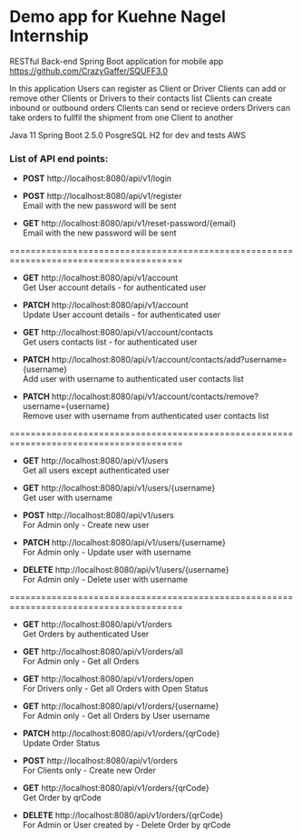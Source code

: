 # Demo app for Kuehne Nagel Internship
RESTful Back-end Spring Boot application for mobile app https://github.com/CrazyGaffer/SQUFF3.0

In this application Users can register as Client or Driver
Clients can add or remove other Clients or Drivers to their contacts list
Clients can create inbound or outbound orders
Clients can send or recieve orders
Drivers can take orders to fullfil the shipment from one Client to another

Java 11 
Spring Boot 2.5.0 
PosgreSQL 
H2 for dev and tests
AWS



### List of API end points:

- **POST**     http://localhost:8080/api/v1/login <br>

- **POST**     http://localhost:8080/api/v1/register <br>
Email with the new password will be sent

- **GET**      http://localhost:8080/api/v1/reset-password/{email} <br>
Email with the new password will be sent

=======================================================================================

- **GET**      http://localhost:8080/api/v1/account <br>
Get User account details - for authenticated user

- **PATCH**    http://localhost:8080/api/v1/account <br>
Update User account details - for authenticated user

- **GET**      http://localhost:8080/api/v1/account/contacts <br>
Get users contacts list - for authenticated user

- **PATCH**    http://localhost:8080/api/v1/account/contacts/add?username={username} <br>
Add user with username to authenticated user contacts list

- **PATCH**    http://localhost:8080/api/v1/account/contacts/remove?username={username} <br>
Remove user with username from authenticated user contacts list

=======================================================================================

- **GET**      http://localhost:8080/api/v1/users <br>
Get all users except authenticated user

- **GET**      http://localhost:8080/api/v1/users/{username} <br>
Get user with username

- **POST**     http://localhost:8080/api/v1/users <br>
For Admin only - Create new user

- **PATCH**    http://localhost:8080/api/v1/users/{username} <br>
For Admin only - Update user with username

- **DELETE**   http://localhost:8080/api/v1/users/{username} <br>
For Admin only - Delete user with username

=======================================================================================

- **GET**      http://localhost:8080/api/v1/orders <br>
Get Orders by authenticated User

- **GET**      http://localhost:8080/api/v1/orders/all <br>
For Admin only - Get all Orders

- **GET**      http://localhost:8080/api/v1/orders/open <br>
For Drivers only - Get all Orders with Open Status

- **GET**      http://localhost:8080/api/v1/orders/{username} <br>
For Admin only - Get all Orders by User username

- **PATCH**    http://localhost:8080/api/v1/orders/{qrCode} <br>
Update Order Status

- **POST**     http://localhost:8080/api/v1/orders <br>
For Clients only - Create new Order

- **GET**      http://localhost:8080/api/v1/orders/{qrCode} <br>
Get Order by qrCode

- **DELETE**   http://localhost:8080/api/v1/orders/{qrCode} <br>
For Admin or User created by - Delete Order by qrCode
